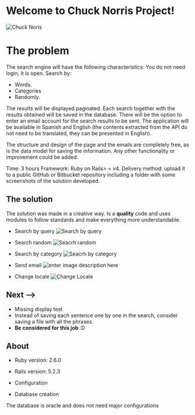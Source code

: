 # Welcome to Chuck Norris Project!
![Chuck Noris](https://i.ibb.co/0FbDK21/logo.jpg)

# The problem

The search engine will have the following characteristics:
You do not need login, it is open.
Search by:
- Words.
- Categories
- Randomly.

The results will be displayed paginated.
Each search together with the results obtained will be saved in the database.
There will be the option to enter an email account for the search results to be sent.
The application will be available in Spanish and English (the contents extracted from the API do not need to be translated, they can be presented in English).

The structure and design of the page and the emails are completely free, as is the data model for saving the information. Any other functionality or improvement could  be added.

Time: 3 hours
Framework: Ruby on Rails> = v4.
Delivery method: upload it to a public GitHub or Bitbucket repository including a folder with some screenshots of the solution developed.

## The solution

The solution was made in a creative way. Is a **quality** code and uses modules to follow standards and make everything more understandable.

- Search by query
![Search by query](https://i.ibb.co/23wxKVZ/search-by-query.gif)

- Search random
![Seacrh random](https://i.ibb.co/2K6RjWR/seacrh-random.gif)

- Search by category
![Seacrh by category](https://i.ibb.co/VJ0Ry7j/seacrh-by-category.gif)

- Send email
![enter image description here](https://i.ibb.co/XzrnvKH/send-email.gif)

- Change locale
![Change Locale](https://i.ibb.co/yfmwRWg/local-selector.gif)


## Next -->

- Missing display test
- Instead of saving each sentence one by one in the search, consider saving a file with all the phrases.
- **Be considered for this job** :D

## About

* Ruby version: 2.6.0

* Rails version: 5.2.3

* Configuration

* Database creation

The database is oracle and does not need major configurations

